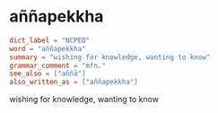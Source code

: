 # aññapekkha

``` toml
dict_label = "NCPED"
word = "aññapekkha"
summary = "wishing for knowledge, wanting to know"
grammar_comment = "mfn."
see_also = ["aññā"]
also_written_as = ["aññapekkha"]
```

wishing for knowledge, wanting to know

